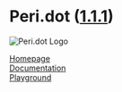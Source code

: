 # Peri.dot ([1.1.1](https://github.com/toto-bird/Peri.dot/releases/tag/1.1.1))

![Peri.dot Logo](https://raw.githubusercontent.com/toto-bird/Peri.dot/master/logo.png)


[Homepage](https://toto-bird.github.io/Peri.dot-lang/)<br />
[Documentation](https://toto-bird.github.io/Peri.dot-lang/docs)<br />
[Playground](https://toto-bird.github.io/Peri.dot-lang/playground)<br />